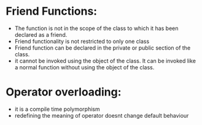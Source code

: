 # Friend Functions:

- The function is not in the scope of the class to which it has been declared as a friend.
- Friend functionality is not restricted to only one class
- Friend function can be declared in the private or public section of the class.
- it cannot be invoked using the object of the class. It can be invoked like a normal function without using the object of the class.

# Operator overloading:

- it is a compile time polymorphism
- redefining the meaning of operator doesnt change default behaviour